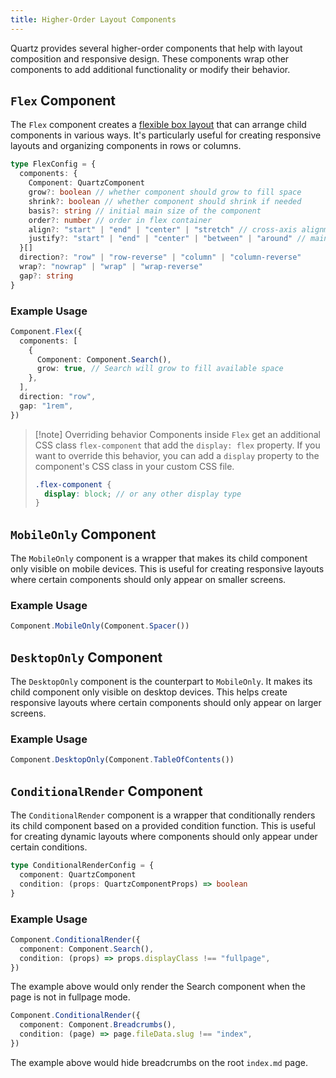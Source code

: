 ```yaml
---
title: Higher-Order Layout Components
---
```


Quartz provides several higher-order components that help with layout composition and responsive design. These components wrap other components to add additional functionality or modify their behavior.

## `Flex` Component

The `Flex` component creates a [flexible box layout](https://developer.mozilla.org/en-US/docs/Web/CSS/flex) that can arrange child components in various ways. It's particularly useful for creating responsive layouts and organizing components in rows or columns.

```typescript
type FlexConfig = {
  components: {
    Component: QuartzComponent
    grow?: boolean // whether component should grow to fill space
    shrink?: boolean // whether component should shrink if needed
    basis?: string // initial main size of the component
    order?: number // order in flex container
    align?: "start" | "end" | "center" | "stretch" // cross-axis alignment
    justify?: "start" | "end" | "center" | "between" | "around" // main-axis alignment
  }[]
  direction?: "row" | "row-reverse" | "column" | "column-reverse"
  wrap?: "nowrap" | "wrap" | "wrap-reverse"
  gap?: string
}
```

### Example Usage

```typescript
Component.Flex({
  components: [
    {
      Component: Component.Search(),
      grow: true, // Search will grow to fill available space
    },
  ],
  direction: "row",
  gap: "1rem",
})
```

> [!note] Overriding behavior
> Components inside `Flex` get an additional CSS class `flex-component` that add the `display: flex` property. If you want to override this behavior, you can add a `display` property to the component's CSS class in your custom CSS file.
>
> ```scss
> .flex-component {
>   display: block; // or any other display type
> }
> ```

## `MobileOnly` Component

The `MobileOnly` component is a wrapper that makes its child component only visible on mobile devices. This is useful for creating responsive layouts where certain components should only appear on smaller screens.

### Example Usage

```typescript
Component.MobileOnly(Component.Spacer())
```

## `DesktopOnly` Component

The `DesktopOnly` component is the counterpart to `MobileOnly`. It makes its child component only visible on desktop devices. This helps create responsive layouts where certain components should only appear on larger screens.

### Example Usage

```typescript
Component.DesktopOnly(Component.TableOfContents())
```

## `ConditionalRender` Component

The `ConditionalRender` component is a wrapper that conditionally renders its child component based on a provided condition function. This is useful for creating dynamic layouts where components should only appear under certain conditions.

```typescript
type ConditionalRenderConfig = {
  component: QuartzComponent
  condition: (props: QuartzComponentProps) => boolean
}
```

### Example Usage

```typescript
Component.ConditionalRender({
  component: Component.Search(),
  condition: (props) => props.displayClass !== "fullpage",
})
```

The example above would only render the Search component when the page is not in fullpage mode.

```typescript
Component.ConditionalRender({
  component: Component.Breadcrumbs(),
  condition: (page) => page.fileData.slug !== "index",
})
```

The example above would hide breadcrumbs on the root `index.md` page.
